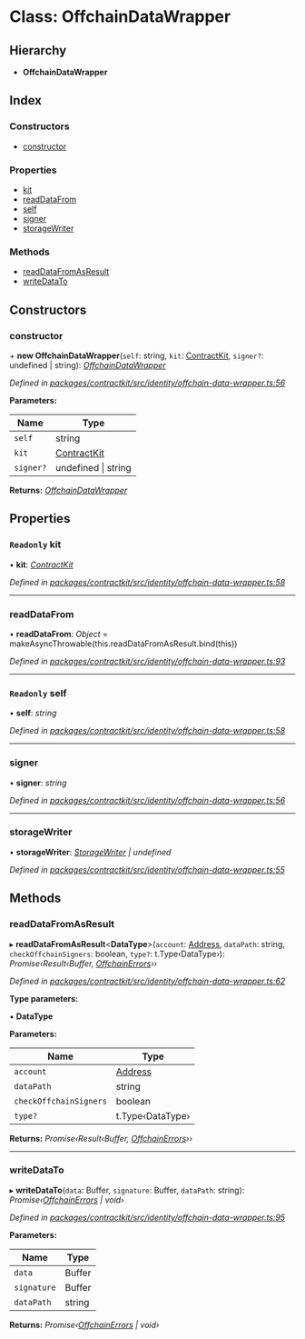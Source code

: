 # Class: OffchainDataWrapper

## Hierarchy

* **OffchainDataWrapper**

## Index

### Constructors

* [constructor](_identity_offchain_data_wrapper_.offchaindatawrapper.md#constructor)

### Properties

* [kit](_identity_offchain_data_wrapper_.offchaindatawrapper.md#readonly-kit)
* [readDataFrom](_identity_offchain_data_wrapper_.offchaindatawrapper.md#readdatafrom)
* [self](_identity_offchain_data_wrapper_.offchaindatawrapper.md#readonly-self)
* [signer](_identity_offchain_data_wrapper_.offchaindatawrapper.md#signer)
* [storageWriter](_identity_offchain_data_wrapper_.offchaindatawrapper.md#storagewriter)

### Methods

* [readDataFromAsResult](_identity_offchain_data_wrapper_.offchaindatawrapper.md#readdatafromasresult)
* [writeDataTo](_identity_offchain_data_wrapper_.offchaindatawrapper.md#writedatato)

## Constructors

###  constructor

\+ **new OffchainDataWrapper**(`self`: string, `kit`: [ContractKit](_kit_.contractkit.md), `signer?`: undefined | string): *[OffchainDataWrapper](_identity_offchain_data_wrapper_.offchaindatawrapper.md)*

*Defined in [packages/contractkit/src/identity/offchain-data-wrapper.ts:56](https://github.com/celo-org/celo-monorepo/blob/master/packages/contractkit/src/identity/offchain-data-wrapper.ts#L56)*

**Parameters:**

Name | Type |
------ | ------ |
`self` | string |
`kit` | [ContractKit](_kit_.contractkit.md) |
`signer?` | undefined &#124; string |

**Returns:** *[OffchainDataWrapper](_identity_offchain_data_wrapper_.offchaindatawrapper.md)*

## Properties

### `Readonly` kit

• **kit**: *[ContractKit](_kit_.contractkit.md)*

*Defined in [packages/contractkit/src/identity/offchain-data-wrapper.ts:58](https://github.com/celo-org/celo-monorepo/blob/master/packages/contractkit/src/identity/offchain-data-wrapper.ts#L58)*

___

###  readDataFrom

• **readDataFrom**: *Object* = makeAsyncThrowable(this.readDataFromAsResult.bind(this))

*Defined in [packages/contractkit/src/identity/offchain-data-wrapper.ts:93](https://github.com/celo-org/celo-monorepo/blob/master/packages/contractkit/src/identity/offchain-data-wrapper.ts#L93)*

___

### `Readonly` self

• **self**: *string*

*Defined in [packages/contractkit/src/identity/offchain-data-wrapper.ts:58](https://github.com/celo-org/celo-monorepo/blob/master/packages/contractkit/src/identity/offchain-data-wrapper.ts#L58)*

___

###  signer

• **signer**: *string*

*Defined in [packages/contractkit/src/identity/offchain-data-wrapper.ts:56](https://github.com/celo-org/celo-monorepo/blob/master/packages/contractkit/src/identity/offchain-data-wrapper.ts#L56)*

___

###  storageWriter

• **storageWriter**: *[StorageWriter](_identity_offchain_storage_writers_.storagewriter.md) | undefined*

*Defined in [packages/contractkit/src/identity/offchain-data-wrapper.ts:55](https://github.com/celo-org/celo-monorepo/blob/master/packages/contractkit/src/identity/offchain-data-wrapper.ts#L55)*

## Methods

###  readDataFromAsResult

▸ **readDataFromAsResult**<**DataType**>(`account`: [Address](../modules/_base_.md#address), `dataPath`: string, `checkOffchainSigners`: boolean, `type?`: t.Type‹DataType›): *Promise‹Result‹Buffer, [OffchainErrors](../modules/_identity_offchain_data_wrapper_.md#offchainerrors)››*

*Defined in [packages/contractkit/src/identity/offchain-data-wrapper.ts:62](https://github.com/celo-org/celo-monorepo/blob/master/packages/contractkit/src/identity/offchain-data-wrapper.ts#L62)*

**Type parameters:**

▪ **DataType**

**Parameters:**

Name | Type |
------ | ------ |
`account` | [Address](../modules/_base_.md#address) |
`dataPath` | string |
`checkOffchainSigners` | boolean |
`type?` | t.Type‹DataType› |

**Returns:** *Promise‹Result‹Buffer, [OffchainErrors](../modules/_identity_offchain_data_wrapper_.md#offchainerrors)››*

___

###  writeDataTo

▸ **writeDataTo**(`data`: Buffer, `signature`: Buffer, `dataPath`: string): *Promise‹[OffchainErrors](../modules/_identity_offchain_data_wrapper_.md#offchainerrors) | void›*

*Defined in [packages/contractkit/src/identity/offchain-data-wrapper.ts:95](https://github.com/celo-org/celo-monorepo/blob/master/packages/contractkit/src/identity/offchain-data-wrapper.ts#L95)*

**Parameters:**

Name | Type |
------ | ------ |
`data` | Buffer |
`signature` | Buffer |
`dataPath` | string |

**Returns:** *Promise‹[OffchainErrors](../modules/_identity_offchain_data_wrapper_.md#offchainerrors) | void›*
